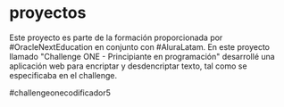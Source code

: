 # proyectos
Este proyecto es parte de la formación proporcionada por #OracleNextEducation en conjunto con #AluraLatam.
En este proyecto llamado "Challenge ONE - Principiante en programación" desarrollé una aplicación web para encriptar y desdencriptar texto, tal como se especificaba en el challenge.

#challengeonecodificador5
